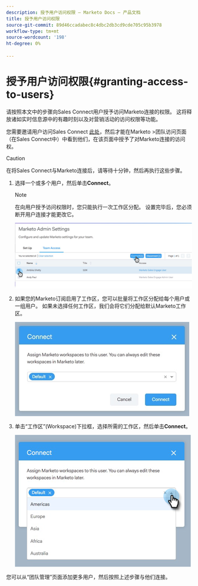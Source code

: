 ```yaml
---
description: 授予用户访问权限 — Marketo Docs — 产品文档
title: 授予用户访问权限
source-git-commit: 89d46ccadabec8c4dbc2db3cd9cde705c95b3978
workflow-type: tm+mt
source-wordcount: '198'
ht-degree: 0%

---
```


# 授予用户访问权限{#granting-access-to-users}

请按照本文中的步骤向Sales Connect用户授予访问Marketo连接的权限。 这将释放诸如实时信息源中的有趣时刻以及对营销活动的访问权限等功能。

您需要邀请用户访问Sales Connect [此处](/help/marketo/product-docs/marketo-sales-connect/admin/invite-users.md)，然后才能在Marketo >团队访问页面（在Sales Connect中）中看到他们，在该页面中授予了对Marketo连接的访问权。

>[!CAUTION]
>
>在将Sales Connect与Marketo连接后，请等待十分钟，然后再执行这些步骤。

1. 选择一个或多个用户，然后单击&#x200B;**Connect**。

   >[!NOTE]
   >
   >在向用户授予访问权限时，您只能执行一次工作区分配。 设置完毕后，您必须断开用户连接才能更改它。

   ![](assets/granting-access-to-users-1.png)

1. 如果您的Marketo订阅启用了工作区，您可以批量将工作区分配给每个用户或一组用户。 如果未选择任何工作区，我们会将它们分配给默认Marketo工作区。

   ![](assets/granting-access-to-users-2.jpg)

1. 单击“工作区”(Workspace)下拉框，选择所需的工作区，然后单击&#x200B;**Connect**。

   ![](assets/granting-access-to-users-3.png)

您可以从“团队管理”页面添加更多用户，然后按照上述步骤与他们连接。
